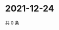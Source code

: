 # 2021-12-24

共 0 条

<!-- BEGIN WEIBO -->
<!-- 最后更新时间 Fri Dec 24 2021 16:18:09 GMT+0800 (China Standard Time) -->

<!-- END WEIBO -->
